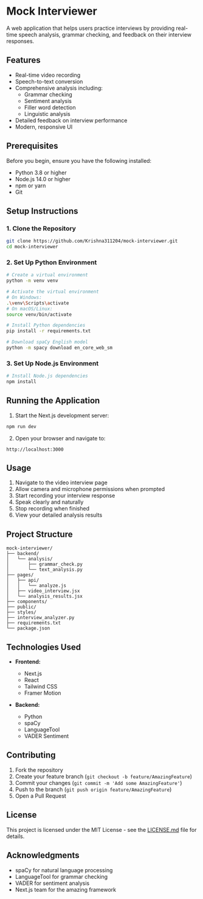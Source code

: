 # Mock Interviewer

A web application that helps users practice interviews by providing real-time speech analysis, grammar checking, and feedback on their interview responses.

## Features

- Real-time video recording
- Speech-to-text conversion
- Comprehensive analysis including:
  - Grammar checking
  - Sentiment analysis
  - Filler word detection
  - Linguistic analysis
- Detailed feedback on interview performance
- Modern, responsive UI

## Prerequisites

Before you begin, ensure you have the following installed:
- Python 3.8 or higher
- Node.js 14.0 or higher
- npm or yarn
- Git

## Setup Instructions

### 1. Clone the Repository

```bash
git clone https://github.com/Krishna311204/mock-interviewer.git
cd mock-interviewer
```

### 2. Set Up Python Environment

```bash
# Create a virtual environment
python -m venv venv

# Activate the virtual environment
# On Windows:
.\venv\Scripts\activate
# On macOS/Linux:
source venv/bin/activate

# Install Python dependencies
pip install -r requirements.txt

# Download spaCy English model
python -m spacy download en_core_web_sm
```

### 3. Set Up Node.js Environment

```bash
# Install Node.js dependencies
npm install
```

## Running the Application

1. Start the Next.js development server:
```bash
npm run dev
```

2. Open your browser and navigate to:
```
http://localhost:3000
```

## Usage

1. Navigate to the video interview page
2. Allow camera and microphone permissions when prompted
3. Start recording your interview response
4. Speak clearly and naturally
5. Stop recording when finished
6. View your detailed analysis results

## Project Structure

```
mock-interviewer/
├── backend/
│   └── analysis/
│       ├── grammar_check.py
│       └── text_analysis.py
├── pages/
│   ├── api/
│   │   └── analyze.js
│   ├── video_interview.jsx
│   └── analysis_results.jsx
├── components/
├── public/
├── styles/
├── interview_analyzer.py
├── requirements.txt
└── package.json
```

## Technologies Used

- **Frontend:**
  - Next.js
  - React
  - Tailwind CSS
  - Framer Motion

- **Backend:**
  - Python
  - spaCy
  - LanguageTool
  - VADER Sentiment

## Contributing

1. Fork the repository
2. Create your feature branch (`git checkout -b feature/AmazingFeature`)
3. Commit your changes (`git commit -m 'Add some AmazingFeature'`)
4. Push to the branch (`git push origin feature/AmazingFeature`)
5. Open a Pull Request

## License

This project is licensed under the MIT License - see the [LICENSE.md](LICENSE.md) file for details.

## Acknowledgments

- spaCy for natural language processing
- LanguageTool for grammar checking
- VADER for sentiment analysis
- Next.js team for the amazing framework
